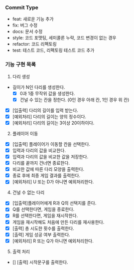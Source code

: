 ### Commit Type

- feat: 새로운 기능 추가
- fix: 버그 수정
- docs: 문서 수정
- style: 코드 포맷팅, 세미콜론 누락, 코드 변경이 없는 경우
- refactor: 코드 리펙토링
- test: 테스트 코드, 리펙토링 테스트 코드 추가

### 기능 구현 목록

1. 다리 생성

- 길이가 N인 다리를 생성한다.
  - [x] 0과 1중 무작위 값을 생성한다.
  - [x] 건널 수 있는 칸을 정한다. (0인 경우 아래 칸, 1인 경우 위 칸)
- [x] [입출력] 다리의 길이를 입력 받는다.
- [x] [예외처리] 다리의 길이는 양의 정수이다.
- [x] [예외처리] 다리의 길이는 3이상 20이하이다.

2. 플레이어 이동

- [x] [입출력] 플레이어가 이동할 칸을 선택한다.
- [x] 입력과 다리의 값을 비교한다.
- [x] 입력과 다리의 값을 비교한 값을 저장한다.
- [x] 다리를 끝까지 건너면 종료한다.
- [x] 비교한 값에 따른 다리 모양을 출력한다.
- [x] 종료 후에 최종 게임 결과를 출력한다.
- [x] [예외처리] U 또는 D가 아니면 예외처리한다.

4. 건널 수 없는 다리

- [x] [입출력]플레이어에게 R과 Q의 선택지를 준다.
- [x] Q를 선택한다면, 게임을 종료한다.
- [x] R를 선택한다면, 게임을 재시작한다.
- [x] 게임을 재시작해도 처음에 만든 다리를 재사용한다.
- [x] [출력] 총 시도한 횟수를 출력한다.
- [x] [출력] 게임 성공 여부 출력한다.
- [x] [예외처리] R 또는 Q가 아니면 예외처리한다.

5. 출력 처리

- [] [출력] 시작문구를 출력한다.
